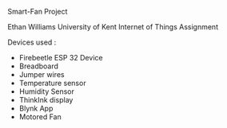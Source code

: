 Smart-Fan Project 

Ethan Williams University of Kent Internet of Things Assignment 

Devices used : 
* Firebeetle ESP 32 Device
* Breadboard
* Jumper wires
* Temperature sensor
* Humidity Sensor
* ThinkInk display
* Blynk App
* Motored Fan 
